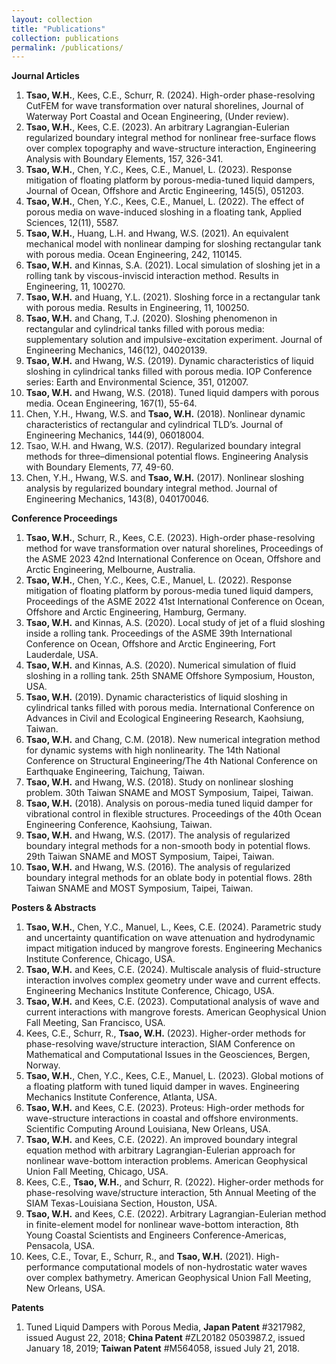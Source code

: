 ```yaml
---
layout: collection
title: "Publications"
collection: publications
permalink: /publications/
---
```


**Journal Articles**
1.	**Tsao, W.H.**, Kees, C.E., Schurr, R. (2024). High-order phase-resolving CutFEM for wave transformation over natural shorelines, Journal of Waterway Port Coastal and Ocean Engineering, (Under review).
2.	**Tsao, W.H.**, Kees, C.E. (2023). An arbitrary Lagrangian-Eulerian regularized boundary integral method for nonlinear free-surface flows over complex topography and wave-structure interaction, Engineering Analysis with Boundary Elements, 157, 326-341.
3.	**Tsao, W.H.**, Chen, Y.C., Kees, C.E., Manuel, L. (2023). Response mitigation of floating platform by porous-media-tuned liquid dampers, Journal of Ocean, Offshore and Arctic Engineering, 145(5), 051203.
4.	**Tsao, W.H.**, Chen, Y.C., Kees, C.E., Manuel, L. (2022). The effect of porous media on wave-induced sloshing in a floating tank, Applied Sciences, 12(11), 5587.
5.	**Tsao, W.H.**, Huang, L.H. and Hwang, W.S. (2021). An equivalent mechanical model with nonlinear damping for sloshing rectangular tank with porous media. Ocean Engineering, 242, 110145.
6.	**Tsao, W.H.** and Kinnas, S.A. (2021). Local simulation of sloshing jet in a rolling tank by viscous-inviscid interaction method. Results in Engineering, 11, 100270.
7.	**Tsao, W.H.** and Huang, Y.L. (2021). Sloshing force in a rectangular tank with porous media. Results in Engineering, 11, 100250.
8.	**Tsao, W.H.** and Chang, T.J. (2020). Sloshing phenomenon in rectangular and cylindrical tanks filled with porous media: supplementary solution and impulsive-excitation experiment. Journal of Engineering Mechanics, 146(12), 04020139.
9.	**Tsao, W.H.** and Hwang, W.S. (2019). Dynamic characteristics of liquid sloshing in cylindrical tanks filled with porous media. IOP Conference series: Earth and Environmental Science, 351, 012007.
10.	**Tsao, W.H.** and Hwang, W.S. (2018). Tuned liquid dampers with porous media. Ocean Engineering, 167(1), 55-64.
11.	Chen, Y.H., Hwang, W.S. and **Tsao, W.H.** (2018). Nonlinear dynamic characteristics of rectangular and cylindrical TLD’s. Journal of Engineering Mechanics, 144(9), 06018004.
12.	Tsao, W.H. and Hwang, W.S. (2017). Regularized boundary integral methods for three–dimensional potential flows. Engineering Analysis with Boundary Elements, 77, 49-60.
13.	Chen, Y.H., Hwang, W.S. and **Tsao, W.H.** (2017). Nonlinear sloshing analysis by regularized boundary integral method. Journal of Engineering Mechanics, 143(8), 040170046.

**Conference Proceedings**
1.	**Tsao, W.H.**, Schurr, R., Kees, C.E. (2023). High-order phase-resolving method for wave transformation over natural shorelines, Proceedings of the ASME 2023 42nd International Conference on Ocean, Offshore and Arctic Engineering, Melbourne, Australia.
2.	**Tsao, W.H.**, Chen, Y.C., Kees, C.E., Manuel, L. (2022). Response mitigation of floating platform by porous-media tuned liquid dampers, Proceedings of the ASME 2022 41st International Conference on Ocean, Offshore and Arctic Engineering, Hamburg, Germany.
3.	**Tsao, W.H.** and Kinnas, A.S. (2020). Local study of jet of a fluid sloshing inside a rolling tank. Proceedings of the ASME 39th International Conference on Ocean, Offshore and Arctic Engineering, Fort Lauderdale, USA.
4.	**Tsao, W.H.** and Kinnas, A.S. (2020). Numerical simulation of fluid sloshing in a rolling tank. 25th SNAME Offshore Symposium, Houston, USA.
5.	**Tsao, W.H.** (2019). Dynamic characteristics of liquid sloshing in cylindrical tanks filled with porous media. International Conference on Advances in Civil and Ecological Engineering Research, Kaohsiung, Taiwan.
6.	**Tsao, W.H.** and Chang, C.M. (2018). New numerical integration method for dynamic systems with high nonlinearity. The 14th National Conference on Structural Engineering/The 4th National Conference on Earthquake Engineering, Taichung, Taiwan.
7.	**Tsao, W.H.** and Hwang, W.S. (2018). Study on nonlinear sloshing problem. 30th Taiwan SNAME and MOST Symposium, Taipei, Taiwan.
8.	**Tsao, W.H.** (2018). Analysis on porous-media tuned liquid damper for vibrational control in flexible structures. Proceedings of the 40th Ocean Engineering Conference, Kaohsiung, Taiwan.
9.	**Tsao, W.H.** and Hwang, W.S. (2017). The analysis of regularized boundary integral methods for a non-smooth body in potential flows. 29th Taiwan SNAME and MOST Symposium, Taipei, Taiwan.
10.	**Tsao, W.H.** and Hwang, W.S. (2016). The analysis of regularized boundary integral methods for an oblate body in potential flows. 28th Taiwan SNAME and MOST Symposium, Taipei, Taiwan.

**Posters & Abstracts**
1.	**Tsao, W.H.**, Chen, Y.C., Manuel, L., Kees, C.E. (2024). Parametric study and uncertainty quantification on wave attenuation and hydrodynamic impact mitigation induced by mangrove forests. Engineering Mechanics Institute Conference, Chicago, USA.
2.	**Tsao, W.H.** and Kees, C.E. (2024). Multiscale analysis of fluid-structure interaction involves complex geometry under wave and current effects. Engineering Mechanics Institute Conference, Chicago, USA.
3.	**Tsao, W.H.** and Kees, C.E. (2023). Computational analysis of wave and current interactions with mangrove forests. American Geophysical Union Fall Meeting, San Francisco, USA. 
4.	Kees, C.E., Schurr, R., **Tsao, W.H.** (2023). Higher-order methods for phase-resolving wave/structure interaction, SIAM Conference on Mathematical and Computational Issues in the Geosciences, Bergen, Norway.
5.	**Tsao, W.H.**, Chen, Y.C., Kees, C.E., Manuel, L. (2023). Global motions of a floating platform with tuned liquid damper in waves. Engineering Mechanics Institute Conference, Atlanta, USA.
6.	**Tsao, W.H.** and Kees, C.E. (2023). Proteus: High-order methods for wave-structure interactions in coastal and offshore environments. Scientific Computing Around Louisiana, New Orleans, USA.
7.	**Tsao, W.H.** and Kees, C.E. (2022). An improved boundary integral equation method with arbitrary Lagrangian-Eulerian approach for nonlinear wave-bottom interaction problems. American Geophysical Union Fall Meeting, Chicago, USA. 
8.	Kees, C.E., **Tsao, W.H.**, and Schurr, R. (2022). Higher-order methods for phase-resolving wave/structure interaction, 5th Annual Meeting of the SIAM Texas-Louisiana Section, Houston, USA.
9.	**Tsao, W.H.** and Kees, C.E. (2022). Arbitrary Lagrangian-Eulerian method in finite-element model for nonlinear wave-bottom interaction, 8th Young Coastal Scientists and Engineers Conference-Americas, Pensacola, USA.
10.	Kees, C.E., Tovar, E., Schurr, R., and **Tsao, W.H.** (2021). High-performance computational models of non-hydrostatic water waves over complex bathymetry. American Geophysical Union Fall Meeting, New Orleans, USA.

**Patents**
1.	Tuned Liquid Dampers with Porous Media, **Japan Patent** #3217982, issued August 22, 2018; **China Patent** #ZL20182 0503987.2, issued January 18, 2019; **Taiwan Patent** #M564058, issued July 21, 2018.
